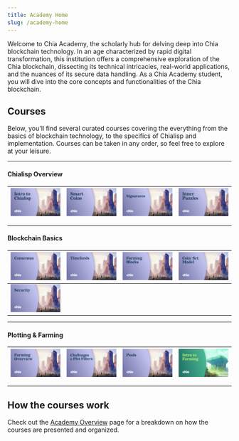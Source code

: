```yaml
---
title: Academy Home
slug: /academy-home
---
```


Welcome to Chia Academy, the scholarly hub for delving deep into Chia blockchain technology. In an age characterized by rapid digital transformation, this institution offers a comprehensive exploration of the Chia blockchain, dissecting its technical intricacies, real-world applications, and the nuances of its secure data handling. As a Chia Academy student, you will dive into the core concepts and functionalities of the Chia blockchain.

## Courses

Below, you'll find several curated courses covering the everything from the basics of blockchain technology, to the specifics of Chialisp and implementation. Courses can be taken in any order, so feel free to explore at your leisure.

***

#### Chialisp Overview

| [!['Intro to Chialisp'](/img/academy/Intro2Chialisp.png)](https://docs.chia.net/chialisp-intro) | [!['Smart Coins'](/img/academy/SmartCoins.png)](https://docs.chia.net/chialisp-smart-coin) | [!['Signatures'](/img/academy/Signatures.png)](https://docs.chia.net/chialisp-signatures) | [!['Inner Puzzles'](/img/academy/InnerPuzzles.png)](https://docs.chia.net/chialisp-inner-puzzle) |
| ----------------------------------------------------------------------------------------------- | ------------------------------------------------------------------------------------------ | ----------------------------------------------------------------------------------------- | ------------------------------------------------------------------------------------------------ |

***

#### Blockchain Basics

| [!['Consensus'](/img/academy/consensus.png)](https://docs.chia.net/consensus-basics) | [!['Timelords'](/img/academy/timelords.png)](https://docs.chia.net/timelord-basics) | [!['Block Formation'](/img/academy/forming-blocks.png)](https://docs.chia.net/block-formation-basics) | [!['Coin-Set Model'](/img/academy/coin-set.png)](https://docs.chia.net/coinset-basics) |
| ------------------------------------------------------------------------------------ | ----------------------------------------------------------------------------------- | ----------------------------------------------------------------------------------------------------- | -------------------------------------------------------------------------------------- |
| [!['Security'](/img/academy/security.png)](https://docs.chia.net/security-basics)    |                                                                                     |                                                                                                       |                                                                                        |

***

#### Plotting & Farming

| [!['Farming Overview'](/img/academy/farming-overview.png)](https://docs.chia.net/farming-overview) | [!['Challenges & Plot Filters'](/img/academy/challenges-plot-filters.png)](https://docs.chia.net/challenges-plot-filters) | [!['Pools'](/img/academy/pools.png)](https://docs.chia.net/pools) | [!['Creating Your First Plot'](/img/academy/Intro2Farming.png)](https://docs.chia.net/first-plot) |
| -------------------------------------------------------------------------------------------------- | ------------------------------------------------------------------------------------------------------------------------- | ----------------------------------------------------------------- | ------------------------------------------------------------------------------------------------- |

***

## How the courses work

Check out the [Academy Overview](https://docs.chia.net/academy-overview) page for a breakdown on how the courses are presented and organized.
